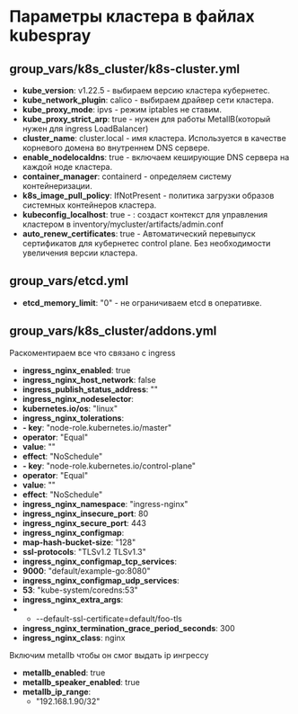 # Параметры кластера в файлах kubespray

## group_vars/k8s_cluster/k8s-cluster.yml

* **kube_version**: v1.22.5 - выбираем версию кластера кубернетес.
* **kube_network_plugin**: calico - выбираем драйвер сети кластера.
* **kube_proxy_mode**: ipvs - режим iptables не ставим.
* **kube_proxy_strict_arp**: true - нужен для работы MetallB(который нужен для ingress LoadBalancer)
* **cluster_name**: cluster.local - имя кластера. Используется в качестве корневого домена во внутреннем DNS сервере.
* **enable_nodelocaldns**: true - включаем кеширующие DNS сервера на каждой ноде кластера.
* **container_manager**: containerd - определяем систему контейнеризации.
* **k8s_image_pull_policy**: IfNotPresent - политика загрузки образов системных контейнеров кластера.
* **kubeconfig_localhost**: true - : создаст контекст для управления кластером в inventory/mycluster/artifacts/admin.conf
* **auto_renew_certificates**: true - Автоматический перевыпуск сертификатов для кубернетес control plane. 
  Без необходимости увеличения версии кластера.
  
## group_vars/etcd.yml

* **etcd_memory_limit**: "0" - не ограничиваем etcd в оперативке.

## group_vars/k8s_cluster/addons.yml

Раскоментираем все что связано с ingress

* **ingress_nginx_enabled**: true
* **ingress_nginx_host_network**: false
* **ingress_publish_status_address**: ""
* **ingress_nginx_nodeselector**:
*  **kubernetes.io/os**: "linux"
* **ingress_nginx_tolerations**:
*  **- key**: "node-role.kubernetes.io/master"
*    **operator**: "Equal"
*    **value**: ""
*    **effect**: "NoSchedule"
*  **- key**: "node-role.kubernetes.io/control-plane"
*    **operator**: "Equal"
*    **value**: ""
*    **effect**: "NoSchedule"
* **ingress_nginx_namespace**: "ingress-nginx"
* **ingress_nginx_insecure_port**: 80
* **ingress_nginx_secure_port**: 443
* **ingress_nginx_configmap**:
*  **map-hash-bucket-size**: "128"
*  **ssl-protocols**: "TLSv1.2 TLSv1.3"
* **ingress_nginx_configmap_tcp_services**:
*  **9000**: "default/example-go:8080"
* **ingress_nginx_configmap_udp_services**:
*  **53**: "kube-system/coredns:53"
* **ingress_nginx_extra_args**:
*  - --default-ssl-certificate=default/foo-tls
* **ingress_nginx_termination_grace_period_seconds**: 300
* **ingress_nginx_class**: nginx

Включим metallb чтобы он смог выдать ip ингрессу

* **metallb_enabled**: true
* **metallb_speaker_enabled**: true
* **metallb_ip_range**:
  - "192.168.1.90/32"

